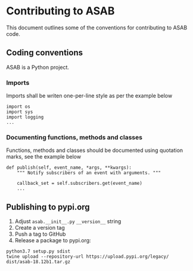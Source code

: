 # Contributing to ASAB


This document outlines some of the conventions for contributing to ASAB code.


## Coding conventions

ASAB is a Python project.


### Imports

Imports shall be writen one-per-line style as per the example below

```
import os
import sys
import logging
...
```


### Documenting functions, methods and classes

Functions, methods and classes should be documented using quotation marks, see the example below

```
def publish(self, event_name, *args, **kwargs):
	""" Notify subscribers of an event with arguments. """

	callback_set = self.subscribers.get(event_name)
	...
```


## Publishing to pypi.org

1. Adjust `asab.__init__.py` `__version__` string
1. Create a version tag
2. Push a tag to GitHub
3. Release a package to pypi.org:

```
python3.7 setup.py sdist
twine upload --repository-url https://upload.pypi.org/legacy/ dist/asab-18.12b1.tar.gz
```
